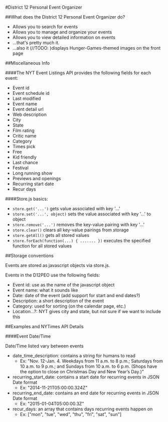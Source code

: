 #District 12 Personal Event Organizer

##What does the District 12 Personal Event Organizer do?
- Allows you to search for events
- Allows you to manage and organize your events
- Allows you to view detailed information on events
- ...that's pretty much it.
- ...also it (//TODO: )displays Hunger-Games-themed images on the front page

##Miscellaneous Info

####The NYT Event Listings API provides the following fields for each event:
- Event id
- Event schedule id
- Last modified
- Event name
- Event detail url
- Web description
- City
- State
- Film rating
- Critic name
- Category
- Times pick
- Free
- Kid friendly
- Last chance
- Festival
- Long running show
- Previews and openings
- Recurring start date
- Recur days

####Store.js basics:
- `store.get('...')` gets value associated with key '...'
- `store.set('...', object)` sets the value associated with key '...' to object
- `store.remove('...')` removes the key-value pairing with key '...'
- `store.clear()` clears all key-value pairings from storage
- `store.getAll()` gets all stored values
- `store.forEach(function(...) { ....... })` executes the specified function for
	all stored values

##Storage conventions

Events are stored as javascript objects via store.js.

Events in the D12PEO use the following fields:
- Event id: use as the name of the javascript object
- Event name: what it sounds like
- Date: date of the event (add support for start and end dates?)
- Description: a short description of the event
- Category: used for sorting (on the calendar page, etc.)
- Location...?: NYT gives city and state, but not sure if we want to include this

##Examples and NYTimes API Details

####Event Date/Time

Date/Time listed vary between events
- date_time_description: contains a string for humans to read
	- Ex: "Nov. 12-Jan. 4. Weekdays from 11 a.m. to 8 p.m.; Saturdays from 10 a.m. to 9 p.m.; and Sundays from 10 a.m. to 6 p.m. (Shops have the option to close on Christmas Day and New Year’s Day.)"
- recurring_start_date: contains a start date for recurring events in JSON Date format
	- Ex: "2014-11-21T05:00:00.324Z"
- recurring_end_date: contains an end date for recurring events in JSON Date format
	- Ex: "2015-01-04T05:00:00.3Z"
- recur_days: an array that contains days recurring events happen on
	- Ex: ["mon", "tue", "wed", "thu", "fri", "sat", "sun"]